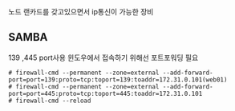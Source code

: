 노드
랜카드를 갖고있으면서 ip통신이 가능한 장비

## SAMBA

139 ,445 port사용
윈도우에서 접속하기 위해선 포트포워딩 필요

    # firewall-cmd --permanent --zone=external --add-forward-port=port=139:proto=tcp:toport=139:toaddr=172.31.0.101(web01)
    # firewall-cmd --permanent --zone=external --add-forward-port=port=445:proto=tcp:toport=445:toaddr=172.31.0.101
    # firewall-cmd --reload